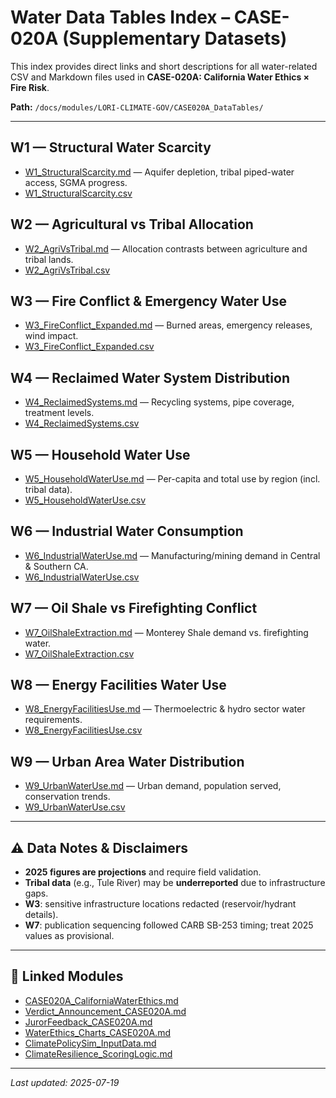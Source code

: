 # Water Data Tables Index – CASE-020A (Supplementary Datasets)

This index provides direct links and short descriptions for all water-related CSV and Markdown files used in **CASE-020A: California Water Ethics × Fire Risk**.

**Path:** `/docs/modules/LORI-CLIMATE-GOV/CASE020A_DataTables/`

---

## W1 — Structural Water Scarcity
- [W1_StructuralScarcity.md](./W1_StructuralScarcity.md) — Aquifer depletion, tribal piped-water access, SGMA progress.
- [W1_StructuralScarcity.csv](./W1_StructuralScarcity.csv)

## W2 — Agricultural vs Tribal Allocation
- [W2_AgriVsTribal.md](./W2_AgriVsTribal.md) — Allocation contrasts between agriculture and tribal lands.
- [W2_AgriVsTribal.csv](./W2_AgriVsTribal.csv)

## W3 — Fire Conflict & Emergency Water Use
- [W3_FireConflict_Expanded.md](./W3_FireConflict_Expanded.md) — Burned areas, emergency releases, wind impact.
- [W3_FireConflict_Expanded.csv](./W3_FireConflict_Expanded.csv)

## W4 — Reclaimed Water System Distribution
- [W4_ReclaimedSystems.md](./W4_ReclaimedSystems.md) — Recycling systems, pipe coverage, treatment levels.
- [W4_ReclaimedSystems.csv](./W4_ReclaimedSystems.csv)

## W5 — Household Water Use
- [W5_HouseholdWaterUse.md](./W5_HouseholdWaterUse.md) — Per-capita and total use by region (incl. tribal data).
- [W5_HouseholdWaterUse.csv](./W5_HouseholdWaterUse.csv)

## W6 — Industrial Water Consumption
- [W6_IndustrialWaterUse.md](./W6_IndustrialWaterUse.md) — Manufacturing/mining demand in Central & Southern CA.
- [W6_IndustrialWaterUse.csv](./W6_IndustrialWaterUse.csv)

## W7 — Oil Shale vs Firefighting Conflict
- [W7_OilShaleExtraction.md](./W7_OilShaleExtraction.md) — Monterey Shale demand vs. firefighting water.
- [W7_OilShaleExtraction.csv](./W7_OilShaleExtraction.csv)

## W8 — Energy Facilities Water Use
- [W8_EnergyFacilitiesUse.md](./W8_EnergyFacilitiesUse.md) — Thermoelectric & hydro sector water requirements.
- [W8_EnergyFacilitiesUse.csv](./W8_EnergyFacilitiesUse.csv)

## W9 — Urban Area Water Distribution
- [W9_UrbanWaterUse.md](./W9_UrbanWaterUse.md) — Urban demand, population served, conservation trends.
- [W9_UrbanWaterUse.csv](./W9_UrbanWaterUse.csv)

---

## ⚠️ Data Notes & Disclaimers
- **2025 figures are projections** and require field validation.
- **Tribal data** (e.g., Tule River) may be **underreported** due to infrastructure gaps.
- **W3**: sensitive infrastructure locations redacted (reservoir/hydrant details).
- **W7**: publication sequencing followed CARB SB-253 timing; treat 2025 values as provisional.

---

## 🔁 Linked Modules
- [CASE020A_CaliforniaWaterEthics.md](../../LORI-JURY-CASES/CASE020A_CaliforniaWaterEthics.md)
- [Verdict_Announcement_CASE020A.md](../../LORI-JURY-CASES/Verdict_Announcement_CASE020A.md)
- [JurorFeedback_CASE020A.md](../../LORI-JURY-CASES/JurorFeedback_CASE020A.md)
- [WaterEthics_Charts_CASE020A.md](../../LORI-JURY-CASES/WaterEthics_Charts_CASE020A.md)
- [ClimatePolicySim_InputData.md](../../LORI-CLIMATE-GOV/ClimatePolicySim_InputData.md)
- [ClimateResilience_ScoringLogic.md](../../LORI-RIM/ClimateResilience_ScoringLogic.md)


---

_Last updated: 2025-07-19_

